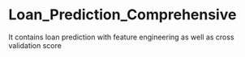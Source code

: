 # Loan_Prediction_Comprehensive
It contains loan prediction with feature engineering as well as cross validation score
